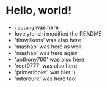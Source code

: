 Hello, world!
=============

*   `rectang` was here
*   lovelytenshi modified the README
*   'timwilkens' was also here
*   'mashap' was here as well
*   'mashap' was here again
*   'anthony760' was also here
*   'root0777' was also here
*   'primeribblet' war hier :)
*	'mtorourk' was here too!
